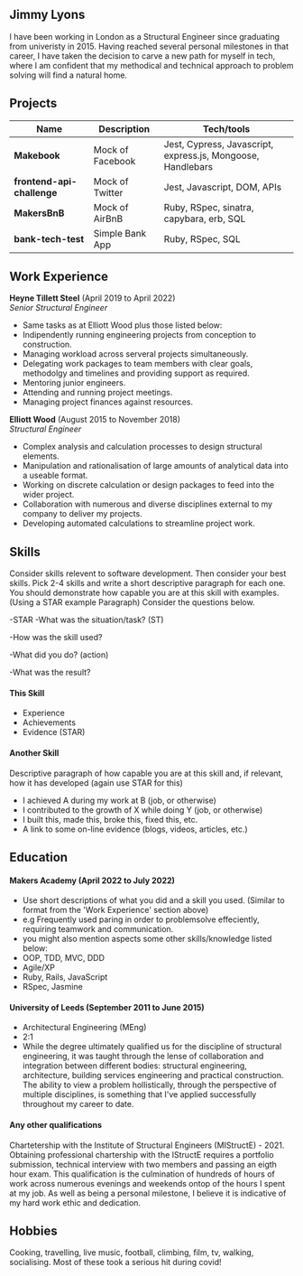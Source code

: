## Jimmy Lyons

I have been working in London as a Structural Engineer since graduating from univeristy in 2015. Having reached several personal milestones in that career, I have taken the decision to carve a new path for myself in tech, where I am confident that my methodical and technical approach to problem solving will find a natural home. 

## Projects

| Name                       | Description       | Tech/tools        |
| -------------------------- | ----------------- | ----------------- |
| **Makebook**               | Mock of Facebook  | Jest, Cypress, Javascript, express.js, Mongoose, Handlebars |
| **frontend-api-challenge** | Mock of Twitter   | Jest, Javascript, DOM, APIs |
| **MakersBnB**              | Mock of AirBnB    | Ruby, RSpec, sinatra, capybara, erb, SQL |
| **bank-tech-test**         | Simple Bank App   | Ruby, RSpec, SQL |


## Work Experience

**Heyne Tillett Steel** (April 2019 to April 2022)  
_Senior Structural Engineer_

- Same tasks as at Elliott Wood plus those listed below:
- Indipendently running engineering projects from conception to construction.
- Managing workload across serveral projects simultaneously.
- Delegating work packages to team members with clear goals, methodolgy and timelines and providing support as required.
- Mentoring junior engineers.
- Attending and running project meetings. 
- Managing project finances against resources.

**Elliott Wood** (August 2015 to November 2018)  
_Structural Engineer_

- Complex analysis and calculation processes to design structural elements.
- Manipulation and rationalisation of large amounts of analytical data into a useable format.
- Working on discrete calculation or design packages to feed into the wider project.
- Collaboration with numerous and diverse disciplines external to my company to deliver my projects.
- Developing automated calculations to streamline project work.

## Skills

Consider skills relevent to software development. Then consider your best skills. Pick 2-4 skills and write a short descriptive paragraph for each one. You should demonstrate how capable you are at this skill with examples.
(Using a STAR example Paragraph) Consider the questions below.

-STAR
-What was the situation/task? (ST)

-How was the skill used?

-What did you do? (action)

-What was the result?


#### This Skill

- Experience
- Achievements
- Evidence (STAR)

#### Another Skill

Descriptive paragraph of how capable you are at this skill and, if relevant, how it has developed (again use STAR for this)

- I achieved A during my work at B (job, or otherwise)
- I contributed to the growth of X while doing Y (job, or otherwise)
- I built this, made this, broke this, fixed this, etc.
- A link to some on-line evidence (blogs, videos, articles, etc.)

## Education

#### Makers Academy (April 2022 to July 2022)
- Use short descriptions of what you did and a skill you used. (Similar to format from the 'Work Experience' section above)
- e.g Frequently used paring in order to problemsolve effeciently, requiring teamwork and communication.
- you might also mention aspects some other skills/knowledge listed below: 
- OOP, TDD, MVC, DDD
- Agile/XP
- Ruby, Rails, JavaScript
- RSpec, Jasmine

#### University of Leeds (September 2011 to June 2015)

- Architectural Engineering (MEng)
- 2:1
- While the degree ultimately qualified us for the discipline of structural engineering, it was taught through the lense of collaboration and integration
  between different bodies: structural engineering, architecture, building services engineering and practical construction. The ability to view a 
  problem hollistically, through the perspective of multiple disciplines, is something that I've applied successfully throughout my career to date. 

#### Any other qualifications

Chartetership with the Institute of Structural Engineers (MIStructE) - 2021. 
Obtaining professional chartership with the IStructE requires a portfolio submission, technical interview with two members and passing an eigth hour exam.
This qualification is the culmination of hundreds of hours of work across numerous evenings and weekends ontop of the hours I spent at my job. 
As well as being a personal milestone, I believe it is indicative of my hard work ethic and dedication.

## Hobbies

Cooking, travelling, live music, football, climbing, film, tv, walking, socialising. Most of these took a serious hit during covid!
